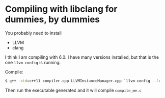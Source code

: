 # Compiling with libclang for dummies, by dummies

You probably need to install
- LLVM 
- clang

I think I am compiling with 6.0. I have many versions installed, but that is the one `llvm-config` is running.

Compile:

```bash
$ g++ -std=c++11 compiler.cpp LLVMInstanceManager.cpp `llvm-config --ldflags --libs --cxxflags` -lclangDriver -lclangBasic
```

Then run the executable generated and it will compile `compile_me.c`